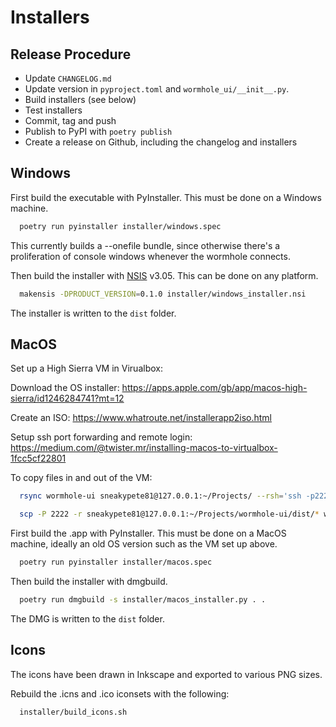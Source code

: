 # Installers

## Release Procedure

* Update `CHANGELOG.md`
* Update version in `pyproject.toml` and `wormhole_ui/__init__.py`.
* Build installers (see below)
* Test installers
* Commit, tag and push
* Publish to PyPI with `poetry publish`
* Create a release on Github, including the changelog and installers

## Windows
First build the executable with PyInstaller. This must be done on a Windows machine.

```sh
  poetry run pyinstaller installer/windows.spec
```

This currently builds a --onefile bundle, since otherwise there's a proliferation of
console windows whenever the wormhole connects.

Then build the installer with [NSIS](https://nsis.sourceforge.io) v3.05.
This can be done on any platform.

```sh
  makensis -DPRODUCT_VERSION=0.1.0 installer/windows_installer.nsi
```

The installer is written to the `dist` folder.

## MacOS

Set up a High Sierra VM in Virualbox:

  Download the OS installer:
  https://apps.apple.com/gb/app/macos-high-sierra/id1246284741?mt=12

  Create an ISO:
  https://www.whatroute.net/installerapp2iso.html

  Setup ssh port forwarding and remote login:
  https://medium.com/@twister.mr/installing-macos-to-virtualbox-1fcc5cf22801

To copy files in and out of the VM:

```sh
  rsync wormhole-ui sneakypete81@127.0.0.1:~/Projects/ --rsh='ssh -p2222' -r -v --exclude=".git" --exclude=".tox" --exclude="build" --exclude="dist"

  scp -P 2222 -r sneakypete81@127.0.0.1:~/Projects/wormhole-ui/dist/* wormhole-ui/dist

```

First build the .app with PyInstaller. This must be done on a MacOS machine, ideally an old OS version such as the VM set up above.

```sh
  poetry run pyinstaller installer/macos.spec
```

Then build the installer with dmgbuild.

```sh
  poetry run dmgbuild -s installer/macos_installer.py . .
```

The DMG is written to the `dist` folder.

## Icons
The icons have been drawn in Inkscape and exported to various PNG sizes.

Rebuild the .icns and .ico iconsets with the following:

```sh
  installer/build_icons.sh
```
